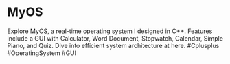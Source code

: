 # MyOS
Explore MyOS, a real-time operating system I designed in C++. Features include a GUI with Calculator, Word Document, Stopwatch, Calendar, Simple Piano, and Quiz. Dive into efficient system architecture at here. #Cplusplus #OperatingSystem #GUI
